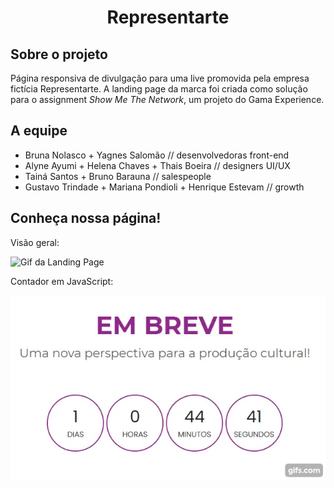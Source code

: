 <h1 align="center">Representarte</h1>

## Sobre o projeto
Página responsiva de divulgação para uma live promovida pela empresa fictícia Representarte. A landing page da marca foi criada como solução para o assignment *Show Me The Network*, um projeto do Gama Experience.

## A equipe
- Bruna Nolasco + Yagnes Salomão // desenvolvedoras front-end
- Alyne Ayumi + Helena Chaves + Thais Boeira // designers UI/UX
- Tainá Santos + Bruno Barauna // salespeople
- Gustavo Trindade + Mariana Pondioli + Henrique Estevam // growth

## Conheça nossa página!

Visão geral:


![Gif da Landing Page](https://github.com/brunagerrard/representa/blob/master/imgs/representArte.gif)


Contador em JavaScript:


![Gif contador](https://github.com/brunagerrard/representa/blob/master/imgs/contador.gif)
